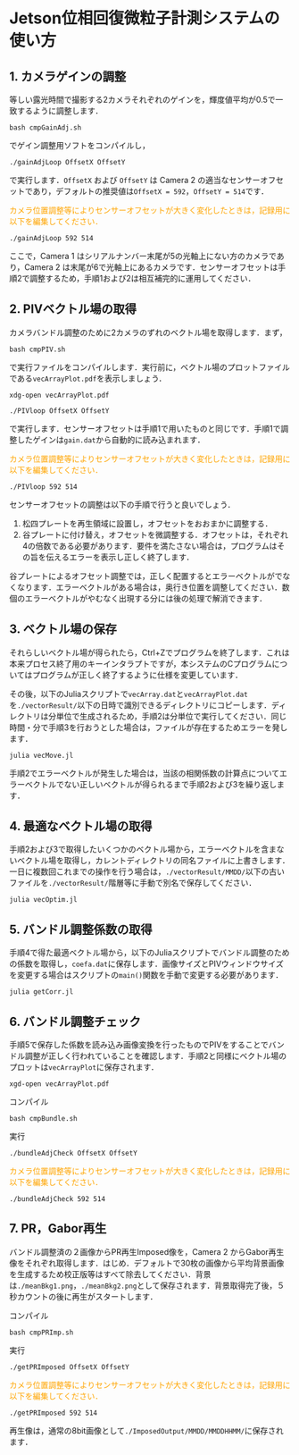 # Jetson位相回復微粒子計測システムの使い方
## 1. カメラゲインの調整
等しい露光時間で撮影する2カメラそれぞれのゲインを，輝度値平均が0.5で一致するように調整します．
```
bash cmpGainAdj.sh
```
でゲイン調整用ソフトをコンパイルし，
```
./gainAdjLoop OffsetX OffsetY
```
で実行します．```OffsetX``` および ```OffsetY``` は Camera 2 の適当なセンサーオフセットであり，デフォルトの推奨値は```OffsetX = 592```，```OffsetY = 514```です．

<font color="Orange">カメラ位置調整等によりセンサーオフセットが大きく変化したときは，記録用に以下を編集してください．</font>
```
./gainAdjLoop 592 514
```

ここで，Camera 1 はシリアルナンバー末尾が5の光軸上にない方のカメラであり，Camera 2 は末尾が6で光軸上にあるカメラです．センサーオフセットは手順2で調整するため，手順1および2は相互補完的に運用してください．

## 2. PIVベクトル場の取得
カメラバンドル調整のために2カメラのずれのベクトル場を取得します．まず，
```
bash cmpPIV.sh
```
で実行ファイルをコンパイルします．実行前に，ベクトル場のプロットファイルである```vecArrayPlot.pdf```を表示しましょう．
```
xdg-open vecArrayPlot.pdf
```

```
./PIVloop OffsetX OffsetY
```
で実行します．センサーオフセットは手順1で用いたものと同じです．手順1で調整したゲインは```gain.dat```から自動的に読み込まれます．

<font color="Orange">カメラ位置調整等によりセンサーオフセットが大きく変化したときは，記録用に以下を編集してください．</font>
```
./PIVloop 592 514
```
センサーオフセットの調整は以下の手順で行うと良いでしょう．

1. 松四プレートを再生領域に設置し，オフセットをおおまかに調整する．
2. 谷プレートに付け替え，オフセットを微調整する．オフセットは，それぞれ4の倍数である必要があります．要件を満たさない場合は，プログラムはその旨を伝えるエラーを表示し正しく終了します．

谷プレートによるオフセット調整では，正しく配置するとエラーベクトルがでなくなります．エラーベクトルがある場合は，奥行き位置を調整してください．数個のエラーベクトルがやむなく出現する分には後の処理で解消できます．

## 3. ベクトル場の保存
それらしいベクトル場が得られたら，Ctrl+Zでプログラムを終了します．これは本来プロセス終了用のキーインタラプトですが，本システムのCプログラムについてはプログラムが正しく終了するように仕様を変更しています．

その後，以下のJuliaスクリプトで```vecArray.dat```と```vecArrayPlot.dat```を```./vectorResult/```以下の日時で識別できるディレクトリにコピーします．ディレクトリは分単位で生成されるため，手順2は分単位で実行してください．同じ時間・分で手順3を行おうとした場合は，ファイルが存在するためエラーを発します．
```
julia vecMove.jl
```

手順2でエラーベクトルが発生した場合は，当該の相関係数の計算点についてエラーベクトルでない正しいベクトルが得られるまで手順2および3を繰り返します．

## 4. 最適なベクトル場の取得
手順2および3で取得したいくつかのベクトル場から，エラーベクトルを含まないベクトル場を取得し，カレントディレクトリの同名ファイルに上書きします．一日に複数回これまでの操作を行う場合は，```./vectorResult/MMDD/```以下の古いファイルを```./vectorResult/```階層等に手動で別名で保存してください．
```
julia vecOptim.jl
```

## 5. バンドル調整係数の取得
手順4で得た最適ベクトル場から，以下のJuliaスクリプトでバンドル調整のための係数を取得し，```coefa.dat```に保存します．画像サイズとPIVウィンドウサイズを変更する場合はスクリプトの```main()```関数を手動で変更する必要があります．
```
julia getCorr.jl
```

## 6. バンドル調整チェック
手順5で保存した係数を読み込み画像変換を行ったものでPIVをすることでバンドル調整が正しく行われていることを確認します．手順2と同様にベクトル場のプロットは```vecArrayPlot```に保存されます．

```
xgd-open vecArrayPlot.pdf
```
コンパイル
```
bash cmpBundle.sh
```
実行
```
./bundleAdjCheck OffsetX OffsetY
```
<font color="Orange">カメラ位置調整等によりセンサーオフセットが大きく変化したときは，記録用に以下を編集してください．</font>
```
./bundleAdjCheck 592 514
```

## 7. PR，Gabor再生
バンドル調整済の２画像からPR再生Imposed像を，Camera 2 からGabor再生像をそれぞれ取得します．はじめ．デフォルトで30枚の画像から平均背景画像を生成するため校正版等はすべて除去してください．背景は```./meanBkg1.png```，```./meanBkg2.png```として保存されます．背景取得完了後，５秒カウントの後に再生がスタートします．

コンパイル
```
bash cmpPRImp.sh
```
実行
```
./getPRImposed OffsetX OffsetY
```
<font color="Orange">カメラ位置調整等によりセンサーオフセットが大きく変化したときは，記録用に以下を編集してください．</font>
```
./getPRImposed 592 514
```

再生像は，通常の8bit画像として```./ImposedOutput/MMDD/MMDDHHMM/```に保存されます．